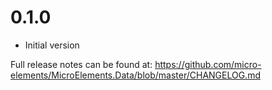 # 0.1.0
- Initial version

Full release notes can be found at: https://github.com/micro-elements/MicroElements.Data/blob/master/CHANGELOG.md
